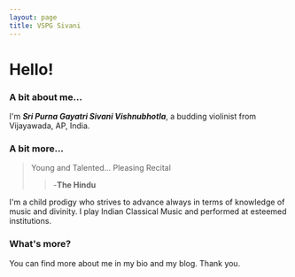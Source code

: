 ```yaml
---
layout: page
title: VSPG Sivani
---
```


# Hello!


### A bit about me...

I'm **_Sri Purna Gayatri Sivani Vishnubhotla_**, a budding violinist from Vijayawada, AP, India.


### A bit more...

>Young and Talented... Pleasing Recital                             
>>-**The Hindu**
                    
I'm a child prodigy who strives to advance always in terms of knowledge of music and divinity. I play Indian Classical Music and performed at esteemed institutions.

### What's more?

You can find more about me in my bio and my blog. Thank you.
